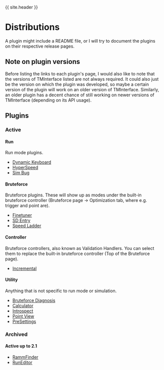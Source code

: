 {{ site.header }}

# Distributions

A plugin might include a README file, or I will try to document the plugins on their respective release pages.

## Note on plugin versions

Before listing the links to each plugin's page,
I would also like to note that the versions of TMInterface listed are not always required.
It could also just be the version on which the plugin was developed,
so maybe a certain version of the plugin will work on an older version of TMInterface.
Similarly, an older plugin has a decent chance of still working on newer versions of TMInterface (depending on its API usage).

## Plugins

### Active

#### Run

Run mode plugins.

- [Dynamic Keyboard](dynamic_kb.md)
- [HyperSpeed](hyperspeed.md)
- [Sim Bug](sim_bug.md)

#### Bruteforce

Bruteforce plugins.
These will show up as modes under the built-in bruteforce controller
(Bruteforce page -> Optimization tab, where e.g. trigger and point are).

- [Finetuner](finetuner.md)
- [SD Entry](sd_entry.md)
- [Speed Ladder](speed_ladder.md)

#### Controller

Bruteforce controllers, also known as Validation Handlers.
You can select them to replace the built-in bruteforce controller
(Top of the Bruteforce page).

- [Incremental](incremental.md)

#### Utility

Anything that is not specific to run mode or simulation.

- [Bruteforce Diagnosis](bf_diagnosis.md)
- [Calculator](calculator.md)
- [Introspect](introspect.md)
- [Point View](point_view.md)
- [PreSettings](pre_settings.md)

### Archived

#### Active up to 2.1

- [RammFinder](rammfinder.md)
- [RunEditor](run_editor.md)
